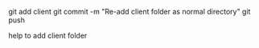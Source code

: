 git add client
git commit -m "Re-add client folder as normal directory"
git push


help to add client folder
